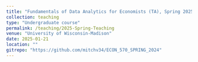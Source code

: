 ```yaml
---
title: "Fundamentals of Data Analytics for Economists (TA), Spring 2025"
collection: teaching
type: "Undergraduate course"
permalink: /teaching/2025-Spring-Teaching
venue: "University of Wisconsin-Madison"
date: 2025-01-21
location: ""
gitrepo: "https://github.com/mitchv34/ECON_570_SPRING_2024"
---
```

